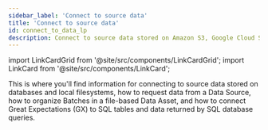 ```yaml
---
sidebar_label: 'Connect to source data'
title: 'Connect to source data'
id: connect_to_data_lp
description: Connect to source data stored on Amazon S3, Google Cloud Storage (GCS), Microsoft Azure Blob Storage, or local filesystems.
---
```


import LinkCardGrid from '@site/src/components/LinkCardGrid';
import LinkCard from '@site/src/components/LinkCard';

<p class="DocItem__header-description">This is where you'll find information for connecting to source data stored on databases and local filesystems, how to request data from a Data Source, how to organize Batches in a file-based Data Asset, and how to connect Great Expectations (GX) to SQL tables and data returned by SQL database queries.</p>

<LinkCardGrid>
  <LinkCard topIcon label="Connect to filesystem source data" description="Connect to filesystem source data" href="/docs/guides/connecting_to_your_data/fluent/filesystem/connect_filesystem_source_data" icon="/img/connect_icon.svg" />
  <LinkCard topIcon label="Connect to in-memory source data" description="Connect to an in-memory pandas or Spark DataFrame" href="/docs/guides/connecting_to_your_data/fluent/in_memory/connect_in_memory_data" icon="/img/connect_icon.svg" />
  <LinkCard topIcon label="Connect to SQL database source data" description="Connect to source data stored on SQL databases" href="/docs/guides/connecting_to_your_data/fluent/database/connect_sql_source_data" icon="/img/connect_icon.svg" />
  <LinkCard topIcon label="Manage Data Assets" description="Request data from a Data Source and organize Batches in file-based and SQL Data Assets" href="/docs/guides/connecting_to_your_data/manage_data_assets_lp" icon="/img/manage_icon.svg" />
</LinkCardGrid>
